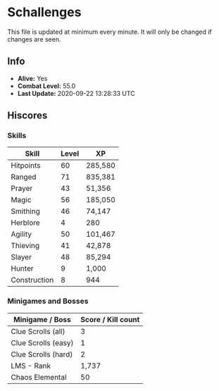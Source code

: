 # Schallenges

This file is updated at minimum every minute. It will only be changed if changes are seen.

## Info

 - **Alive:** Yes
 - **Combat Level:** 55.0
 - **Last Update:** 2020-09-22 13:28:33 UTC

## Hiscores

### Skills

| Skill | Level | XP |
|--|--|--|
| Hitpoints | 60 | 285,580 |
| Ranged | 71 | 835,381 |
| Prayer | 43 | 51,356 |
| Magic | 56 | 185,050 |
| Smithing | 46 | 74,147 |
| Herblore | 4 | 280 |
| Agility | 50 | 101,467 |
| Thieving | 41 | 42,878 |
| Slayer | 48 | 85,294 |
| Hunter | 9 | 1,000 |
| Construction | 8 | 944 |

### Minigames and Bosses

| Minigame / Boss | Score / Kill count |
|--|--|
| Clue Scrolls (all) | 3 |
| Clue Scrolls (easy) | 1 |
| Clue Scrolls (hard) | 2 |
| LMS - Rank | 1,737 |
| Chaos Elemental | 50 |
